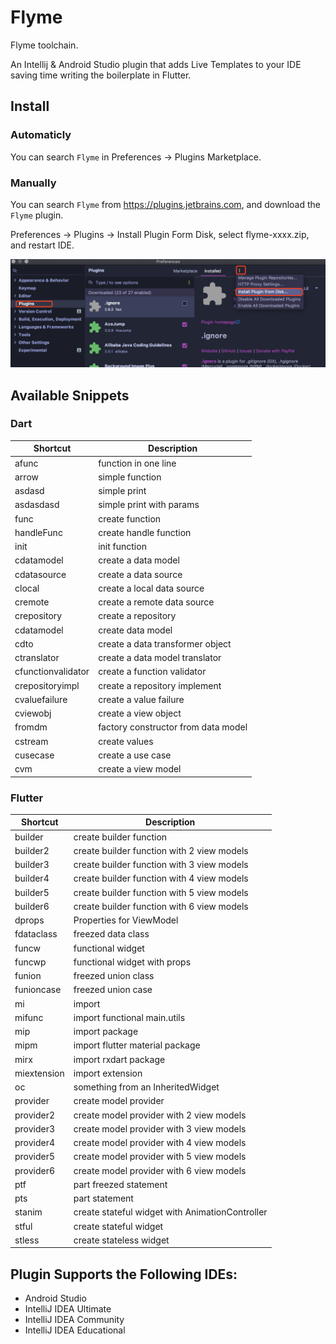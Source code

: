 # Flyme

Flyme toolchain.

An Intellij & Android Studio plugin that adds Live Templates to your IDE saving time writing the boilerplate in Flutter.

## Install

### Automaticly

You can search `Flyme` in Preferences -> Plugins Marketplace.

### Manually

You can search `Flyme` from https://plugins.jetbrains.com, and download the `Flyme` plugin.

 Preferences -> Plugins -> Install Plugin Form Disk, select flyme-xxxx.zip, and restart IDE.

![image](images/tmp-20200401-055632.png)

## Available Snippets

### Dart

| Shortcut      | Description               |
| ------------- | ------------------------- |
| afunc       | function in one line      |
| arrow       | simple function           |
| asdasd      | simple print              |
| asdasdasd   | simple print with params  |
| func        | create function           |
| handleFunc  | create handle function    |
| init        | init function             |
| cdatamodel  | create a data model       |
| cdatasource | create a data source        |
| clocal      | create a local data source  |
| cremote     | create a remote data source |
| crepository | create a repository         |
| cdatamodel  | create data model           |
| cdto        | create a data transformer object         |
| ctranslator | create a data model translator           |
| cfunctionvalidator  | create a function validator      |
| crepositoryimpl     | create a repository implement    |
| cvaluefailure  | create a value failure                |
| cviewobj       | create a view object                  |
| fromdm      | factory constructor from data model      |
| cstream     | create values               |
| cusecase    | create a use case           |
| cvm         | create a view model         |

### Flutter

| Shortcut   | Description                                     |
| ---------- | ----------------------------------------------- |
| builder  | create builder function                         |
| builder2   | create builder function with 2 view models      |
| builder3   | create builder function with 3 view models      |
| builder4   | create builder function with 4 view models      |
| builder5   | create builder function with 5 view models      |
| builder6   | create builder function with 6 view models      |
| dprops     | Properties for ViewModel                        |
| fdataclass | freezed data class                              |
| funcw      | functional widget                               |
| funcwp     | functional widget with props                    |
| funion     | freezed union class                             |
| funioncase | freezed union case                              |
| mi         | import                                          |
| mifunc     | import functional main.utils                         |
| mip        | import package                                  |
| mipm       | import flutter material package                 |
| mirx       | import rxdart package                           |
| miextension     | import extension             |
| oc         | something from an InheritedWidget               |
| provider   | create model provider                           |
| provider2  | create model provider with 2 view models        |
| provider3  | create model provider with 3 view models        |
| provider4  | create model provider with 4 view models        |
| provider5  | create model provider with 5 view models        |
| provider6  | create model provider with 6 view models        |
| ptf        | part freezed statement                          |
| pts        | part statement                                  |
| stanim     | create stateful widget with AnimationController |
| stful      | create stateful widget                          |
| stless     | create stateless widget                         |



## Plugin Supports the Following IDEs:

- Android Studio
- IntelliJ IDEA Ultimate
- IntelliJ IDEA Community
- IntelliJ IDEA Educational
